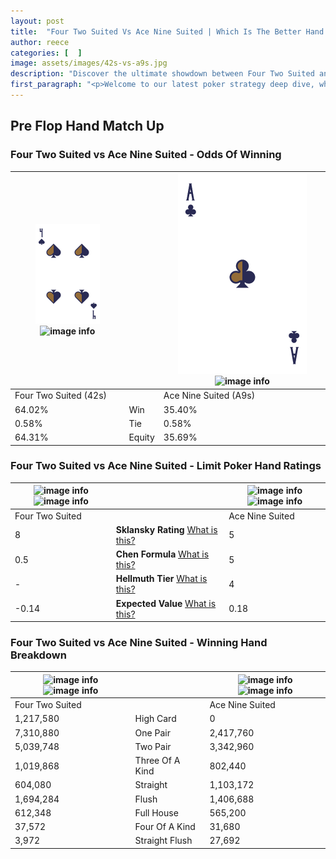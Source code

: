 ```yaml
---
layout: post
title:  "Four Two Suited Vs Ace Nine Suited | Which Is The Better Hand In Poker? A Complete Guide"
author: reece
categories: [  ]
image: assets/images/42s-vs-a9s.jpg
description: "Discover the ultimate showdown between Four Two Suited and Ace Nine Suited in poker! Uncover the odds, strategies, and scenarios where one hand triumphs over the other. Get ready to up your poker game with this thrilling analysis."
first_paragraph: "<p>Welcome to our latest poker strategy deep dive, where we're pitting two distinct hands against each other in a high-stakes showdown: Four Two Suited vs Ace Nine Suited.</p><p>In the dynamic world of poker, every decision counts, and knowing which hand holds the upper hand is key to your success at the table.</p><p>In this article, we'll dissect these two hands, explore the scenarios where one dominates the other, and equip you with the knowledge to make strategic choices that can tip the odds in your favor.</p><p>Get ready to unravel the intriguing dynamics of these poker hands and elevate your game to new heights.</p>"
---
```




[comment]: # (sp0)

## Pre Flop Hand Match Up

<div class="table hand-ratings" markdown="1"> 



### Four Two Suited vs Ace Nine Suited - Odds Of Winning


    
| ![image info](assets/images/hand1/4.png) ![image info](assets/images/hand1/2s.png) |  | ![image info](assets/images/hand2/a.png) ![image info](assets/images/hand2/9s.png) |
| -------- | -------- | -------- |
| Four Two Suited (42s) |  | Ace Nine Suited (A9s) |
| 64.02% | Win | 35.40% |
| 0.58% | Tie | 0.58% |
| 64.31% | Equity | 35.69% |




[comment]: # (sp1)



### Four Two Suited vs Ace Nine Suited - Limit Poker Hand Ratings


    
| ![image info](https://www.riverpairs.com/assets/images/hand1/4.png) ![image info](https://www.riverpairs.com/assets/images/hand1/2s.png) |  | ![image info](https://www.riverpairs.com/assets/images/hand2/a.png) ![image info](https://www.riverpairs.com/assets/images/hand2/9s.png) |
| -------- | -------- | -------- |
| Four Two Suited |  | Ace Nine Suited |
| 8 | **Sklansky Rating** [What is this?](/sklansky-rating-explained) | 5 |
| 0.5 | **Chen Formula** [What is this?](/chen-formula-explained) | 5 |
| - | **Hellmuth Tier** [What is this?](/Hellmuth-tier-explained) | 4 |
| -0.14 | **Expected Value** [What is this?](/expected-value-explained) | 0.18 |




[comment]: # (sp2)



### Four Two Suited vs Ace Nine Suited - Winning Hand Breakdown


    
| ![image info](https://www.riverpairs.com/assets/images/hand1/4.png) ![image info](https://www.riverpairs.com/assets/images/hand1/2s.png) |  | ![image info](https://www.riverpairs.com/assets/images/hand2/a.png) ![image info](https://www.riverpairs.com/assets/images/hand2/9s.png) |
| -------- | -------- | -------- |
| Four Two Suited |  | Ace Nine Suited |
| 1,217,580 | High Card | 0 |
| 7,310,880 | One Pair | 2,417,760 |
| 5,039,748 | Two Pair | 3,342,960 |
| 1,019,868 | Three Of A Kind | 802,440 |
| 604,080 | Straight | 1,103,172 |
| 1,694,284 | Flush | 1,406,688 |
| 612,348 | Full House | 565,200 |
| 37,572 | Four Of A Kind | 31,680 |
| 3,972 | Straight Flush | 27,692 |




[comment]: # (sp3)



</div>

[comment]: # (sp4)



[comment]: # (sp5)

